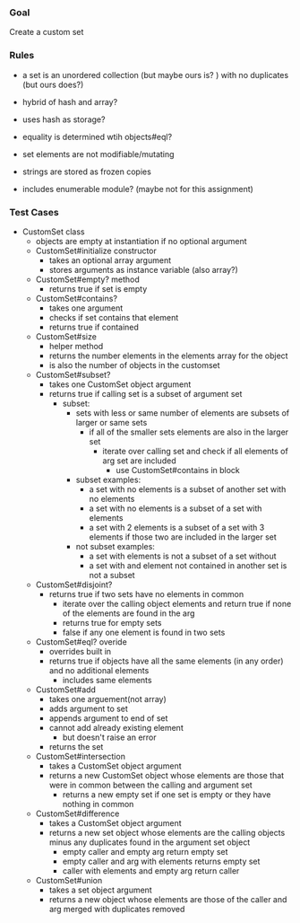 ### Goal

Create a custom set

### Rules

- a set is an unordered collection (but maybe ours is? ) with no duplicates (but ours does?)

- hybrid of hash and array?
- uses hash as storage?
- equality is determined wtih objects#eql?
- set elements are not modifiable/mutating
- strings are stored as frozen copies
- includes enumerable module? (maybe not for this assignment)



### Test Cases

- CustomSet class
  - objects are empty at instantiation if no optional argument
  - CustomSet#initialize constructor
    - takes an optional array argument
    - stores arguments as instance variable (also array?)
  - CustomSet#empty? method
    - returns true if set is empty
  - CustomSet#contains?
    - takes one argument
    - checks if set contains that element
    - returns true if contained
  - CustomSet#size
    - helper method
    - returns the number elements in the elements array for the object
    - is also the number of objects in the customset
  - CustomSet#subset?
    - takes one CustomSet object argument
    - returns true if calling set is a subset of argument set
      - subset: 
        - sets with less or same number of elements are subsets of larger or same sets
          - if all of the smaller sets elements are also in the larger set
            - iterate over calling set and check if all elements of arg set are included
              - use CustomSet#contains in block
        - subset examples:
          - a set with no elements is a subset of another set with no elements
          - a set with no elements is a subset of a set with elements
          - a set with 2 elements is a subset of a set with 3 elements if those two are included in the larger set
        - not subset examples:
          - a set with elements is not a subset of a set without
          - a set with and element not contained in another set is not a subset
  - CustomSet#disjoint?
    - returns true if two sets have no elements in common
      - iterate over the calling object elements and return true if none of the elements are found in the arg
      - returns true for empty sets
      - false if any one element is found in two sets
  - CustomSet#eql? overide
    - overrides built in
    - returns true if objects have all the same elements (in any order) and no additional elements
      - includes same elements
  - CustomSet#add
    - takes one arguement(not array)
    - adds argument to set 
    - appends argument to end of set
    - cannot add already existing element
      - but doesn't raise an error
    - returns the set 
  - CustomSet#intersection
    - takes a CustomSet object argument
    - returns a new CustomSet object whose elements are those that were in common between the calling and argument set
      - returns a new empty set if one set is empty or they have nothing in common
  - CustomSet#difference
    - takes a CustomSet object argument
    - returns a new set object whose elements are the calling objects minus any duplicates found in the argument set object
      - empty caller and empty arg return empty set
      - empty caller and arg with elements returns empty set
      - caller with elements and empty arg return caller
  - CustomSet#union
    - takes a set object argument
    - returns a new object whose elements are those of the caller and arg merged with duplicates removed
